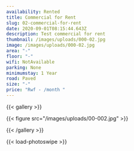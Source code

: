 ```yaml
---
availability: Rented
title: Commercial for Rent
slug: 02-commercial-for-rent
date: 2020-09-01T08:15:44.643Z
description: Test commercial for rent
thumbnail: /images/uploads/000-02.jpg
image: /images/uploads/000-02.jpg
area: "-"
floor: "-"
wifi: NotAvailable
parking: None
minimumstay: 1 Year
road: Paved
size: "-"
price: "Rwf - /month "
---
```

{{< gallery >}}

{{< figure src="/images/uploads/00-002.jpg" >}}

{{< /gallery >}}

{{< load-photoswipe >}}